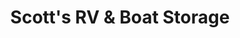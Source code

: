 ---
title: "Scott's RV & Boat Storage"
url: /eugene/scotts-rv-and-boat-storage/
shop: storage rental
---